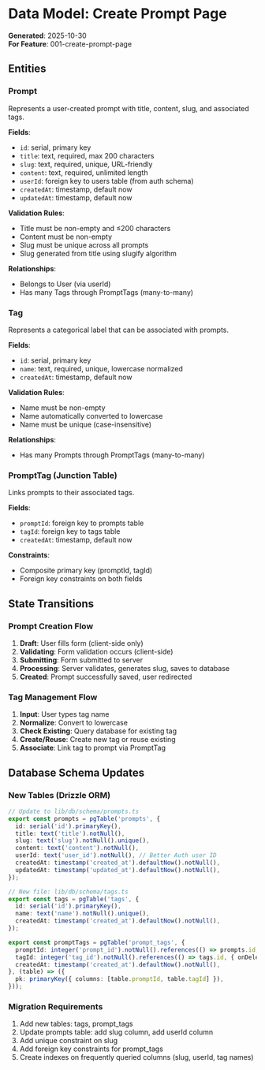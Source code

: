 # Data Model: Create Prompt Page

**Generated**: 2025-10-30  
**For Feature**: 001-create-prompt-page

## Entities

### Prompt
Represents a user-created prompt with title, content, slug, and associated tags.

**Fields**:
- `id`: serial, primary key
- `title`: text, required, max 200 characters
- `slug`: text, required, unique, URL-friendly
- `content`: text, required, unlimited length
- `userId`: foreign key to users table (from auth schema)
- `createdAt`: timestamp, default now
- `updatedAt`: timestamp, default now

**Validation Rules**:
- Title must be non-empty and ≤200 characters
- Content must be non-empty
- Slug must be unique across all prompts
- Slug generated from title using slugify algorithm

**Relationships**:
- Belongs to User (via userId)
- Has many Tags through PromptTags (many-to-many)

### Tag
Represents a categorical label that can be associated with prompts.

**Fields**:
- `id`: serial, primary key
- `name`: text, required, unique, lowercase normalized
- `createdAt`: timestamp, default now

**Validation Rules**:
- Name must be non-empty
- Name automatically converted to lowercase
- Name must be unique (case-insensitive)

**Relationships**:
- Has many Prompts through PromptTags (many-to-many)

### PromptTag (Junction Table)
Links prompts to their associated tags.

**Fields**:
- `promptId`: foreign key to prompts table
- `tagId`: foreign key to tags table
- `createdAt`: timestamp, default now

**Constraints**:
- Composite primary key (promptId, tagId)
- Foreign key constraints on both fields

## State Transitions

### Prompt Creation Flow
1. **Draft**: User fills form (client-side only)
2. **Validating**: Form validation occurs (client-side)
3. **Submitting**: Form submitted to server
4. **Processing**: Server validates, generates slug, saves to database
5. **Created**: Prompt successfully saved, user redirected

### Tag Management Flow
1. **Input**: User types tag name
2. **Normalize**: Convert to lowercase
3. **Check Existing**: Query database for existing tag
4. **Create/Reuse**: Create new tag or reuse existing
5. **Associate**: Link tag to prompt via PromptTag

## Database Schema Updates

### New Tables (Drizzle ORM)

```typescript
// Update to lib/db/schema/prompts.ts
export const prompts = pgTable('prompts', {
  id: serial('id').primaryKey(),
  title: text('title').notNull(),
  slug: text('slug').notNull().unique(),
  content: text('content').notNull(),
  userId: text('user_id').notNull(), // Better Auth user ID
  createdAt: timestamp('created_at').defaultNow().notNull(),
  updatedAt: timestamp('updated_at').defaultNow().notNull(),
});

// New file: lib/db/schema/tags.ts
export const tags = pgTable('tags', {
  id: serial('id').primaryKey(),
  name: text('name').notNull().unique(),
  createdAt: timestamp('created_at').defaultNow().notNull(),
});

export const promptTags = pgTable('prompt_tags', {
  promptId: integer('prompt_id').notNull().references(() => prompts.id, { onDelete: 'cascade' }),
  tagId: integer('tag_id').notNull().references(() => tags.id, { onDelete: 'cascade' }),
  createdAt: timestamp('created_at').defaultNow().notNull(),
}, (table) => ({
  pk: primaryKey({ columns: [table.promptId, table.tagId] }),
}));
```

### Migration Requirements
1. Add new tables: tags, prompt_tags
2. Update prompts table: add slug column, add userId column
3. Add unique constraint on slug
4. Add foreign key constraints for prompt_tags
5. Create indexes on frequently queried columns (slug, userId, tag names)